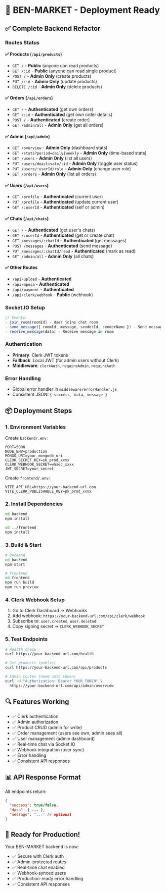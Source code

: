 # 🚀 BEN-MARKET - Deployment Ready

## ✅ Complete Backend Refactor

### Routes Status

#### ✅ Products (`/api/products`)
- `GET /` - **Public** (anyone can read products)
- `GET /:id` - **Public** (anyone can read single product)
- `POST /` - **Admin Only** (create products)
- `PUT /:id` - **Admin Only** (update products)
- `DELETE /:id` - **Admin Only** (delete products)

#### ✅ Orders (`/api/orders`)
- `GET /` - **Authenticated** (get own orders)
- `GET /:id` - **Authenticated** (get own order details)
- `POST /` - **Authenticated** (create order)
- `GET /admin/all` - **Admin Only** (get all orders)

#### ✅ Admin (`/api/admin`)
- `GET /overview` - **Admin Only** (dashboard stats)
- `GET /stats?period=daily|weekly` - **Admin Only** (time-based stats)
- `GET /users` - **Admin Only** (list all users)
- `PUT /users/deactivate/:id` - **Admin Only** (toggle user status)
- `PUT /users/:userId/role` - **Admin Only** (change user role)
- `GET /orders` - **Admin Only** (list all orders)

#### ✅ Users (`/api/users`)
- `GET /profile` - **Authenticated** (current user)
- `PUT /profile` - **Authenticated** (update current user)
- `GET /:userId` - **Authenticated** (self or admin)

#### ✅ Chats (`/api/chats`)
- `GET /` - **Authenticated** (get user's chats)
- `GET /:userId` - **Authenticated** (get or create chat)
- `GET /messages/:chatId` - **Authenticated** (get messages)
- `POST /messages` - **Authenticated** (send message)
- `PUT /messages/:chatId/read` - **Authenticated** (mark as read)
- `GET /admin/all` - **Admin Only** (all chats)

#### ✅ Other Routes
- `/api/upload` - **Authenticated**
- `/api/mpesa` - **Authenticated**
- `/api/payment` - **Authenticated**
- `/api/clerk/webhook` - **Public** (webhook)

### Socket.IO Setup

```javascript
// Events:
- join_room(roomId) - User joins chat room
- send_message({ roomId, message, senderId, senderName }) - Send message
- receive_message(data) - Receive message in room
```

### Authentication
- **Primary**: Clerk JWT tokens
- **Fallback**: Local JWT (for admin users without Clerk)
- **Middleware**: `clerkAuth`, `requireAdmin`, `requireAuth`

### Error Handling
- Global error handler in `middleware/errorHandler.js`
- Consistent JSON: `{ success, data, message }`

## 📦 Deployment Steps

### 1. Environment Variables

Create `backend/.env`:
```env
PORT=5000
NODE_ENV=production
MONGO_URI=your_mongodb_uri
CLERK_SECRET_KEY=sk_prod_xxxx
CLERK_WEBHOOK_SECRET=whsec_xxxx
JWT_SECRET=your_secret
```

Create `frontend/.env`:
```env
VITE_API_URL=https://your-backend-url.com
VITE_CLERK_PUBLISHABLE_KEY=pk_prod_xxxx
```

### 2. Install Dependencies
```bash
cd backend
npm install

cd ../frontend
npm install
```

### 3. Build & Start
```bash
# Backend
cd backend
npm start

# Frontend
cd frontend
npm run build
npm run preview
```

### 4. Clerk Webhook Setup
1. Go to Clerk Dashboard → Webhooks
2. Add webhook: `https://your-backend-url.com/api/clerk/webhook`
3. Subscribe to: `user.created`, `user.deleted`
4. Copy signing secret → `CLERK_WEBHOOK_SECRET`

### 5. Test Endpoints

```bash
# Health check
curl https://your-backend-url.com/health

# Get products (public)
curl https://your-backend-url.com/api/products

# Admin routes (need auth token)
curl -H "Authorization: Bearer YOUR_TOKEN" \
  https://your-backend-url.com/api/admin/overview
```

## 🔍 Features Working

- ✅ Clerk authentication
- ✅ Admin authorization
- ✅ Product CRUD (admin for write)
- ✅ Order management (users see own, admin sees all)
- ✅ User management (admin dashboard)
- ✅ Real-time chat via Socket.IO
- ✅ Webhook integration (user sync)
- ✅ Error handling
- ✅ Consistent API responses

## 📊 API Response Format

All endpoints return:
```json
{
  "success": true/false,
  "data": { ... },
  "message": "..." // optional
}
```

## 🎉 Ready for Production!

Your BEN-MARKET backend is now:
- ✅ Secure with Clerk auth
- ✅ Admin-protected routes
- ✅ Real-time chat enabled
- ✅ Webhook-synced users
- ✅ Production-ready error handling
- ✅ Consistent API responses

